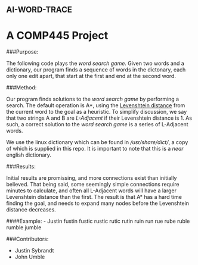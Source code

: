 AI-WORD-TRACE
-------------

A COMP445 Project
=================

###Purpose:

The following code plays the _word search game_. Given two words and a dictionary, our program finds a sequence of words in the dictonary, each only one edit apart, that start at the first and end at the second word.

###Method:

Our program finds solutions to the _word search game_ by performing a search. The default operation is A\*, using the [Levenshtein distance](https://en.wikipedia.org/wiki/Levenshtein_distance) from the current word to the goal as a heuristic. 
To simplify discussion, we say that two strings A and B are *L-Adjacent* if their Levenshtein distance is 1. As such, a correct solution to the _word search game_ is a series of L-Adjacent words.

We use the linux dictionary which can be found in _/usr/share/dict/_, a copy of which is supplied in this repo. It is important to note that this is a _near_ english dictionary.

###Results:

Initial results are promissing, and more connections exist than initially believed. That being said, some seemingly simple connections require minutes to calculate, and often all L-Adjacent words will have a larger Levenshtein distance than the first.
The result is that A\* has a hard time finding the goal, and needs to expand many nodes before the Levenshtein distance decreases.

####Example:
	- Justin fustin fustic rustic rutic rutin ruin run rue rube ruble rumble jumble


###Contributors:

- Justin Sybrandt
- John Umble